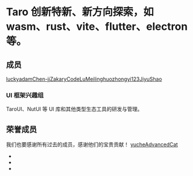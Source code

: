 # Taro 创新特新、新方向探索，如 wasm、rust、vite、flutter、electron 等。
## 成员[​](team-innovate.html#成员)
[luckyadam](https://github.com/luckyadam)[Chen-jj](https://github.com/Chen-jj)[ZakaryCode](https://github.com/ZakaryCode)[LuMeiling](https://github.com/LuMeiling)[huozhongyi123](https://github.com/huozhongyi123)[JiyuShao](https://github.com/JiyuShao)
### UI 框架兴趣组[​](team-innovate.html#ui-框架兴趣组)
TaroUI、NutUI 等 UI 库和其他类型生态工具的研发与管理。
## 荣誉成员[​](team-innovate.html#荣誉成员)
我们也要感谢所有过去的成员，感谢他们的宝贵贡献！
[yuche](https://github.com/yuche)[AdvancedCat](https://github.com/AdvancedCat)

- 
 - 
-
